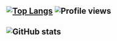 ## [![Top Langs](https://github-readme-stats.vercel.app/api/top-langs/?username=vex1ys)](https://github.com/anuraghazra/github-readme-stats) ![Profile views](https://gpvc.arturio.dev/vex1ys)  

## ![GitHub stats](https://github-readme-stats.vercel.app/api?username=vex1ys&show_icons=true)  

